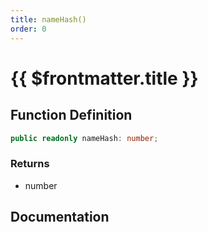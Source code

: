 ```yaml
---
title: nameHash()
order: 0
---
```


# {{ $frontmatter.title }}

<!--@include: ./nameHash_partial_header.md-->

## Function Definition

```ts
public readonly nameHash: number;
```

### Returns

* number

## Documentation

<!--@include: ./nameHash_partial_footer.md-->
